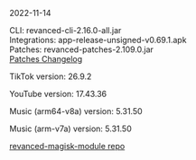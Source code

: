 2022-11-14
  
CLI: revanced-cli-2.16.0-all.jar  
Integrations: app-release-unsigned-v0.69.1.apk  
Patches: revanced-patches-2.109.0.jar  
[Patches Changelog](https://github.com/revanced/revanced-patches/releases/tag/v2.109.0)  

TikTok version: 26.9.2  

YouTube version: 17.43.36  

Music (arm64-v8a) version: 5.31.50  

Music (arm-v7a) version: 5.31.50  

[revanced-magisk-module repo](https://github.com/j-hc/revanced-magisk-module)
